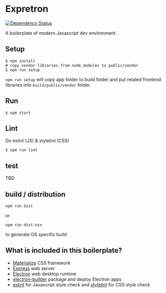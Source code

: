 # Expretron
[![Dependency Status](https://david-dm.org/gasolin/expretron.svg)](https://david-dm.org/gasolin/expretron)

A boilerplate of modern Javascript dev environment.

## Setup

```
$ npm install
# copy vendor libraries from node_modules to public/vendor
$ npm run setup
```

`npm run setup` will copy app folder to build folder and put related frontend libraries into `build/public/vendor` folder.

## Run

```
$ npm start
```

## Lint

Do eslint (JS) & stylelint (CSS)

```
$ npm run lint
```

## test

TBD

## build / distribution

```
npm run dist
```

or

```
npm run dist:osx
```

to generate OS specific build

## What is included in this boilerplate?

* [Materialize](http://materializecss.com/) CSS framework
* [Express](http://expressjs.com) web server
* [Electron](http://electron.atom.io/) web desktop runtime
* [electron-builder](https://github.com/electron-userland/electron-builder) package and deploy Electron apps
* [eslint](http://eslint.org/) for Javascript style check and [stylelint](https://github.com/stylelint/stylelint) for CSS style check
